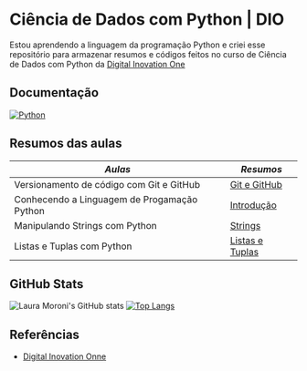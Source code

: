 # Ciência de Dados com Python | DIO
Estou aprendendo a linguagem da programação Python e criei esse repositório para armazenar resumos e códigos feitos no curso de Ciência de Dados com Python da [Digital Inovation One](https://www.dio.me/)
## Documentação
[![Python](https://img.shields.io/badge/python-3670A0?style=for-the-badge&logo=python&logoColor=ffdd54)](https://docs.python.org/pt-br/3/)
## Resumos das aulas
| *Aulas* | *Resumos* |
|-------|---------|
| Versionamento de código com Git e GitHub|[Git e GitHub](https://www.notion.so/GitHub-86ad92b532e44d2b97471b7bcbf20c8e?pvs=4)|
| Conhecendo a Linguagem de Progamação Python| [Introdução](https://www.notion.so/Python-ef9b9f262cca45ab84c3a09b122e3105?pvs=4)|
| Manipulando Strings com Python| [Strings](https://www.notion.so/Manipulando-Strings-com-Python-b0e6a6944c284110b523f6ca8a476ebe) |
| Listas e Tuplas com Python  |[Listas e Tuplas](https://www.notion.so/Listas-e-Tuplas-com-Python-dde60fa7aef84619a64c9d21a8a56642) |

## GitHub Stats
![Laura Moroni's GitHub stats](https://github-readme-stats.vercel.app/api?username=lauramoroni&show_icons=true&theme=radical)
[![Top Langs](https://github-readme-stats.vercel.app/api/top-langs/?username=lauramoroni&layout=compact)](https://github.com/lauramoroni/github-readme-stats)
## Referências
- [Digital Inovation Onne](https://www.dio.me/)
